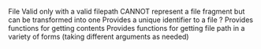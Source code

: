 File
    Valid only with a valid filepath
    CANNOT represent a file fragment but can be transformed into one
    Provides a unique identifier to a file ?
    Provides functions for getting contents
    Provides functions for getting file path in a variety of forms (taking different arguments as needed)

